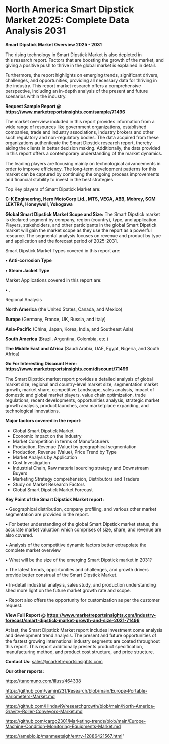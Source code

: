 # North America Smart Dipstick Market 2025: Complete Data Analysis 2031

<Strong> Smart Dipstick Market Overview 2025 - 2031</strong>

The rising technology in Smart Dipstick Market is also depicted in this research report. Factors that are boosting the growth of the market, and giving a positive push to thrive in the global market is explained in detail.

Furthermore, the report highlights on emerging trends, significant drivers, challenges, and opportunities, providing all necessary data for thriving in the industry. This report market research offers a comprehensive perspective, including an in-depth analysis of the present and future scenarios within the industry.

<strong>Request Sample Report @ <a href=https://www.marketreportsinsights.com/sample/71496>https://www.marketreportsinsights.com/sample/71496</a></strong>

The market overview included in this report provides information from a wide range of resources like government organizations, established companies, trade and industry associations, industry brokers and other such regulatory and non-regulatory bodies. The data acquired from these organizations authenticate the Smart Dipstick research report, thereby aiding the clients in better decision making. Additionally, the data provided in this report offers a contemporary understanding of the market dynamics.

The leading players are focusing mainly on technological advancements in order to improve efficiency. The long-term development patterns for this market can be captured by continuing the ongoing process improvements and financial stability to invest in the best strategies.

Top Key players of Smart Dipstick Market are:

<strong>C-K Engineering, Hero MotoCorp Ltd., MTS, VEGA, ABB, Mobrey, SGM LEKTRA, Honeywell, Yokogawa</strong>

<strong><b>Global Smart Dipstick Market Scope and Size:</b></strong>
The Smart Dipstick market is declared segment by company, region (country), type, and application. Players, stakeholders, and other participants in the global Smart Dipstick market will gain the market scope as they use the report as a powerful resource. The segmental analysis focuses on revenue and product by type and application and the forecast period of 2025-2031.

Smart Dipstick Market Types covered in this report are:

<strong>• Anti-corrosion Type

• Steam Jacket Type</strong>

Market Applications covered in this report are:

<strong>• .</strong> 

Regional Analysis

<strong>North America</strong> (the United States, Canada, and Mexico)

<strong>Europe</strong> (Germany, France, UK, Russia, and Italy)

<strong>Asia-Pacific</strong> (China, Japan, Korea, India, and Southeast Asia)

<strong>South America</strong> (Brazil, Argentina, Colombia, etc.)

<strong>The Middle East and Africa</strong> (Saudi Arabia, UAE, Egypt, Nigeria, and South Africa)

<strong>Go For Interesting Discount Here: <a href=https://www.marketreportsinsights.com/discount/71496>https://www.marketreportsinsights.com/discount/71496</a></strong>

The Smart Dipstick market report provides a detailed analysis of global market size, regional and country-level market size, segmentation market growth, market share, competitive Landscape, sales analysis, impact of domestic and global market players, value chain optimization, trade regulations, recent developments, opportunities analysis, strategic market growth analysis, product launches, area marketplace expanding, and technological innovations.

<strong><b>Major factors covered in the report:</b></strong>
<ul>
  <li>Global Smart Dipstick Market </li>
  <li>Economic Impact on the Industry</li>
  <li>Market Competition in terms of Manufacturers</li>
  <li>Production, Revenue (Value) by geographical segmentation</li>
  <li>Production, Revenue (Value), Price Trend by Type</li>
  <li>Market Analysis by Application</li>
  <li>Cost Investigation</li>
  <li>Industrial Chain, Raw material sourcing strategy and Downstream Buyers</li>
  <li>Marketing Strategy comprehension, Distributors and Traders</li>
  <li>Study on Market Research Factors</li>
  <li>Global Smart Dipstick Market Forecast</li>
</ul>

<strong><b>Key Point of the Smart Dipstick Market report:</b></strong>

• Geographical distribution, company profiling, and various other market segmentation are provided in the report.

• For better understanding of the global Smart Dipstick market status, the accurate market valuation which comprises of size, share, and revenue are also covered.

• Analysis of the competitive dynamic factors better extrapolate the complete market overview

• What will be the size of the emerging Smart Dipstick market in 2031?

• The latest trends, opportunities and challenges, and growth drivers provide better construal of the Smart Dipstick Market.

• In-detail industrial analysis, sales study, and production understanding shed more light on the future market growth rate and scope.

• Report also offers the opportunity for customization as per the customer request.

<strong><b>View Full Report @ <a href=https://www.marketreportsinsights.com/industry-forecast/smart-dipstick-market-growth-and-size-2021-71496>https://www.marketreportsinsights.com/industry-forecast/smart-dipstick-market-growth-and-size-2021-71496</a></b></strong>


At last, the Smart Dipstick Market report includes investment come analysis and development trend analysis. The present and future opportunities of the fastest growing international industry segments are coated throughout this report. This report additionally presents product specification, manufacturing method, and product cost structure, and price structure.

<strong>Contact Us:</strong>
sales@marketreportsinsights.com

<strong>Our other reports:</strong>

<a href=https://tanomuno.com/illust/464338>https://tanomuno.com/illust/464338</a>

<a href=https://github.com/yamini231/Research/blob/main/Europe-Portable-Variometers-Market.md>https://github.com/yamini231/Research/blob/main/Europe-Portable-Variometers-Market.md</a>

<a href=https://github.com/Hindavi9/researchgrowth/blob/main/North-America-Gravity-Roller-Conveyors-Market.md>https://github.com/Hindavi9/researchgrowth/blob/main/North-America-Gravity-Roller-Conveyors-Market.md</a>

<a href=https://github.com/cargo2301/Marketing-trends/blob/main/Europe-Machine-Condition-Monitoring-Equipments-Market.md>https://github.com/cargo2301/Marketing-trends/blob/main/Europe-Machine-Condition-Monitoring-Equipments-Market.md</a>

<a href=https://ameblo.jp/manmeetsigh/entry-12886421567.html>https://ameblo.jp/manmeetsigh/entry-12886421567.html</a>"
